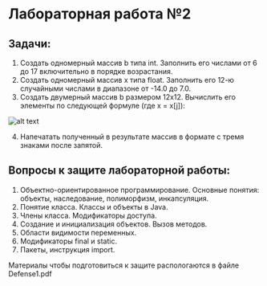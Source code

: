 # Лабораторная работа №2

## Задачи:

1. Создать одномерный массив b типа int. Заполнить его числами от 6 до 17 включительно в порядке возрастания.
2. Создать одномерный массив x типа float. Заполнить его 12-ю случайными числами в диапазоне от -14.0 до 7.0.
3. Создать двумерный массив b размером 12x12. Вычислить его элементы по следующей формуле (где x = x[j]):

  ![alt text](img.png)
  
4. Напечатать полученный в результате массив в формате с тремя знаками после запятой.

## Вопросы к защите лабораторной работы:

1. Объектно-ориентированное программирование. Основные понятия: объекты, наследование, полиморфизм, инкапсуляция.
2. Понятие класса. Классы и объекты в Java.
3. Члены класса. Модификаторы доступа.
4. Создание и инициализация объектов. Вызов методов.
5. Области видимости переменных.
6. Модификаторы final и static.
7. Пакеты, инструкция import.

Материалы чтобы подготовиться к защите распологаются в файле Defense1.pdf
